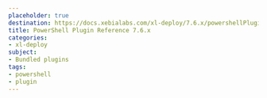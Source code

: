 ```yaml
---
placeholder: true
destination: https://docs.xebialabs.com/xl-deploy/7.6.x/powershellPluginManual.html
title: PowerShell Plugin Reference 7.6.x
categories:
- xl-deploy
subject:
- Bundled plugins
tags:
- powershell
- plugin
---
```


